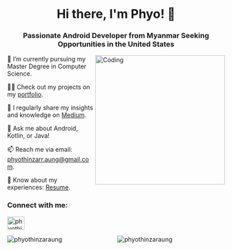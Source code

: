 <h1 align="center">Hi there, I'm Phyo! 👋</h1>

<h3 align="center">Passionate Android Developer from Myanmar Seeking Opportunities in the United States</h3>

<img align="right" alt="Coding" width="300" src="https://user-images.githubusercontent.com/74038190/236119160-976a0405-caa7-470c-9356-16d43402ea0a.gif">

<p align="left">🌱 I’m currently pursuing my Master Degree in Computer Science.</p>

<p align="left">👨‍💻 Check out my projects on my <a href="https://phyothinzaraung.github.io" target="_blank">portfolio</a>.</p>

<p align="left">📝 I regularly share my insights and knowledge on <a href="https://medium.com/@phyothinzaraung" target="_blank">Medium</a>.</p>

<p align="left">💬 Ask me about Android, Kotlin, or Java!</p>

<p align="left">📫 Reach me via email: <a href="mailto:phyothinzarr.aung@gmail.com">phyothinzarr.aung@gmail.com</a>.</p>

<p align="left">📄 Know about my experiences: <a href="https://phyothinzaraung.github.io/assets/img/PTZA_Resume.pdf" target="_blank">Resume</a>.</p>

<h3 align="left">Connect with me:</h3>
<p align="left">
  <a href="https://linkedin.com/in/phyothinzaraung" target="_blank"><img align="center" src="https://raw.githubusercontent.com/rahuldkjain/github-profile-readme-generator/master/src/images/icons/Social/linked-in-alt.svg" alt="phyothinzaraung" height="30" width="40" /></a>
</p>

<p align="center">
  <img align="left" src="https://github-readme-stats.vercel.app/api/top-langs?username=phyothinzaraung&show_icons=true&locale=en&layout=compact" alt="phyothinzaraung" />
</p>

<p align="center">&nbsp;<img src="https://github-readme-stats.vercel.app/api?username=phyothinzaraung&show_icons=true&locale=en" alt="phyothinzaraung" /></p>
